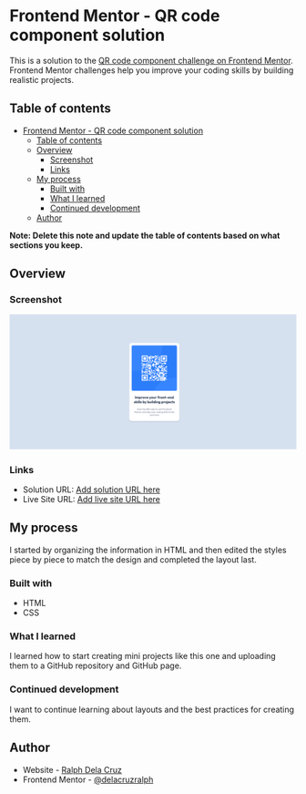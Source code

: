 # Frontend Mentor - QR code component solution

This is a solution to the [QR code component challenge on Frontend Mentor](https://www.frontendmentor.io/challenges/qr-code-component-iux_sIO_H). Frontend Mentor challenges help you improve your coding skills by building realistic projects. 

## Table of contents

- [Frontend Mentor - QR code component solution](#frontend-mentor---qr-code-component-solution)
  - [Table of contents](#table-of-contents)
  - [Overview](#overview)
    - [Screenshot](#screenshot)
    - [Links](#links)
  - [My process](#my-process)
    - [Built with](#built-with)
    - [What I learned](#what-i-learned)
    - [Continued development](#continued-development)
  - [Author](#author)

**Note: Delete this note and update the table of contents based on what sections you keep.**

## Overview

### Screenshot

![](./solution.png)

### Links

- Solution URL: [Add solution URL here](https://github.com/delacruzralph/Front-End-Mentor-Challenges/blob/master/qr-code-component-main/index.html)
- Live Site URL: [Add live site URL here](https://delacruzralph.github.io/Front-End-Mentor-Challenges/qr-code-component-main/)

## My process

I started by organizing the information in HTML and then edited the styles piece by piece to match the design and completed the layout last.

### Built with

- HTML
- CSS

### What I learned

I learned how to start creating mini projects like this one and uploading them to a GitHub repository and GitHub page.

### Continued development

I want to continue learning about layouts and the best practices for creating them.

## Author

- Website - [Ralph Dela Cruz](https://ralphlewisdelacruz.wixsite.com/ralph)
- Frontend Mentor - [@delacruzralph](https://www.frontendmentor.io/profile/delacruzralph)
